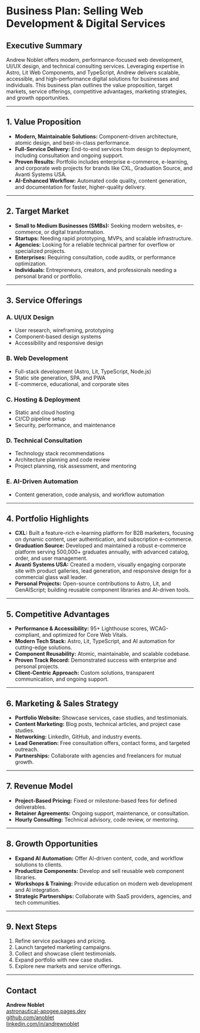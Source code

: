 # Business Plan: Selling Web Development & Digital Services

## Executive Summary

Andrew Noblet offers modern, performance-focused web development, UI/UX design, and technical consulting services. Leveraging expertise in Astro, Lit Web Components, and TypeScript, Andrew delivers scalable, accessible, and high-performance digital solutions for businesses and individuals. This business plan outlines the value proposition, target markets, service offerings, competitive advantages, marketing strategies, and growth opportunities.

---

## 1. Value Proposition

- **Modern, Maintainable Solutions:** Component-driven architecture, atomic design, and best-in-class performance.
- **Full-Service Delivery:** End-to-end services from design to deployment, including consultation and ongoing support.
- **Proven Results:** Portfolio includes enterprise e-commerce, e-learning, and corporate web projects for brands like CXL, Graduation Source, and Avanti Systems USA.
- **AI-Enhanced Workflow:** Automated code quality, content generation, and documentation for faster, higher-quality delivery.

---

## 2. Target Market

- **Small to Medium Businesses (SMBs):** Seeking modern websites, e-commerce, or digital transformation.
- **Startups:** Needing rapid prototyping, MVPs, and scalable infrastructure.
- **Agencies:** Looking for a reliable technical partner for overflow or specialized projects.
- **Enterprises:** Requiring consultation, code audits, or performance optimization.
- **Individuals:** Entrepreneurs, creators, and professionals needing a personal brand or portfolio.

---

## 3. Service Offerings

### A. UI/UX Design

- User research, wireframing, prototyping
- Component-based design systems
- Accessibility and responsive design

### B. Web Development

- Full-stack development (Astro, Lit, TypeScript, Node.js)
- Static site generation, SPA, and PWA
- E-commerce, educational, and corporate sites

### C. Hosting & Deployment

- Static and cloud hosting
- CI/CD pipeline setup
- Security, performance, and maintenance

### D. Technical Consultation

- Technology stack recommendations
- Architecture planning and code review
- Project planning, risk assessment, and mentoring

### E. AI-Driven Automation

- Content generation, code analysis, and workflow automation

---

## 4. Portfolio Highlights

- **CXL:** Built a feature-rich e-learning platform for B2B marketers, focusing on dynamic content, user authentication, and subscription e-commerce.
- **Graduation Source:** Developed and maintained a robust e-commerce platform serving 500,000+ graduates annually, with advanced catalog, order, and user management.
- **Avanti Systems USA:** Created a modern, visually engaging corporate site with product galleries, lead generation, and responsive design for a commercial glass wall leader.
- **Personal Projects:** Open-source contributions to Astro, Lit, and GenAIScript; building reusable component libraries and AI-driven tools.

---

## 5. Competitive Advantages

- **Performance & Accessibility:** 95+ Lighthouse scores, WCAG-compliant, and optimized for Core Web Vitals.
- **Modern Tech Stack:** Astro, Lit, TypeScript, and AI automation for cutting-edge solutions.
- **Component Reusability:** Atomic, maintainable, and scalable codebase.
- **Proven Track Record:** Demonstrated success with enterprise and personal projects.
- **Client-Centric Approach:** Custom solutions, transparent communication, and ongoing support.

---

## 6. Marketing & Sales Strategy

- **Portfolio Website:** Showcase services, case studies, and testimonials.
- **Content Marketing:** Blog posts, technical articles, and project case studies.
- **Networking:** LinkedIn, GitHub, and industry events.
- **Lead Generation:** Free consultation offers, contact forms, and targeted outreach.
- **Partnerships:** Collaborate with agencies and freelancers for mutual growth.

---

## 7. Revenue Model

- **Project-Based Pricing:** Fixed or milestone-based fees for defined deliverables.
- **Retainer Agreements:** Ongoing support, maintenance, or consultation.
- **Hourly Consulting:** Technical advisory, code review, or mentoring.

---

## 8. Growth Opportunities

- **Expand AI Automation:** Offer AI-driven content, code, and workflow solutions to clients.
- **Productize Components:** Develop and sell reusable web component libraries.
- **Workshops & Training:** Provide education on modern web development and AI integration.
- **Strategic Partnerships:** Collaborate with SaaS providers, agencies, and tech communities.

---

## 9. Next Steps

1. Refine service packages and pricing.
2. Launch targeted marketing campaigns.
3. Collect and showcase client testimonials.
4. Expand portfolio with new case studies.
5. Explore new markets and service offerings.

---

## Contact

**Andrew Noblet**  
[astronautical-apogee.pages.dev](https://astronautical-apogee.pages.dev)  
[github.com/anoblet](https://github.com/anoblet)  
[linkedin.com/in/andrewnoblet](https://linkedin.com/in/andrewnoblet)
